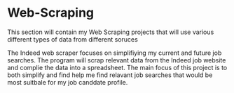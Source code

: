 # Web-Scraping

This section will contain my Web Scraping projects that will use various different types of data from different soruces

The Indeed web scraper focuses on simplifiying my current and future job searches. The program will scrap relevant data from the Indeed job website and complie the data into a spreadsheet. The main focus of this project is to both simplify and find help me find relavant job searches that would be most suitbale for my job canddate profile. 
